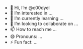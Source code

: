 - 👋 Hi, I’m @c00dyel
- 👀 I’m interested in ...
- 🌱 I’m currently learning ...
- 💞️ I’m looking to collaborate on ...
- 📫 How to reach me ...
- 😄 Pronouns: ...
- ⚡ Fun fact: ...

<!---
c00dyel/c00dyel is a ✨ special ✨ repository because its `README.md` (this file) appears on your GitHub profile.
You can click the Preview link to take a look at your changes.
--->
